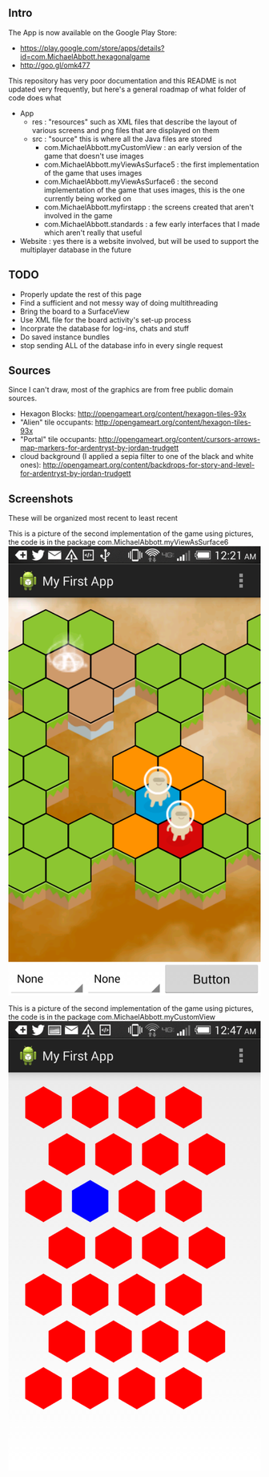 Intro
-----
The App is now available on the Google Play Store:
- https://play.google.com/store/apps/details?id=com.MichaelAbbott.hexagonalgame
- http://goo.gl/omk477

This repository has very poor documentation and this README is not updated very frequently, but here's a general roadmap of what folder of code does what
- App
  - res : "resources" such as XML files that describe the layout of various screens and png files that are displayed on them
  - src : "source" this is where all the Java files are stored
    - com.MichaelAbbott.myCustomView      : an early version of the game that doesn't use images
    - com.MichaelAbbott.myViewAsSurface5  : the first implementation of the game that uses images
    - com.MichaelAbbott.myViewAsSurface6  : the second implementation of the game that uses images, this is the one currently being worked on
    - com.MichaelAbbott.myfirstapp        : the screens created that aren't involved in the game
    - com.MichaelAbbott.standards         : a few early interfaces that I made which aren't really that useful
- Website : yes there is a website involved, but will be used to support the multiplayer database in the future


TODO
-----
- Properly update the rest of this page
- Find a sufficient and not messy way of doing multithreading
- Bring the board to a SurfaceView
- Use XML file for the board activity's set-up process
- Incorprate the database for log-ins, chats and stuff
- Do saved instance bundles
- stop sending ALL of the database info in every single request


Sources
-----
Since I can't draw, most of the graphics are from free public domain sources.
- Hexagon Blocks: http://opengameart.org/content/hexagon-tiles-93x
- "Alien" tile occupants: http://opengameart.org/content/hexagon-tiles-93x
- "Portal" tile occupants: http://opengameart.org/content/cursors-arrows-map-markers-for-ardentryst-by-jordan-trudgett
- cloud background (I applied a sepia filter to one of the black and white ones): http://opengameart.org/content/backdrops-for-story-and-level-for-ardentryst-by-jordan-trudgett


Screenshots
-----
These will be organized most recent to least recent

This is a picture of the second implementation of the game using pictures, the code is in the package com.MichaelAbbott.myViewAsSurface6
![alt text](https://raw.githubusercontent.com/abbott221/WebsiteAndApp/master/pictures_fullsize/Screenshot_2014-05-14-00-21-56.png "Second Implementation")

This is a picture of the second implementation of the game using pictures, the code is in the package com.MichaelAbbott.myCustomView
![alt text](https://raw.githubusercontent.com/abbott221/WebsiteAndApp/master/pictures_fullsize/Screenshot_2014-05-14-00-47-20.png "First Implementation")







